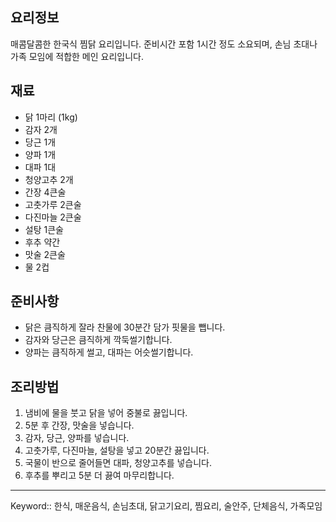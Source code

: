 ## 요리정보
매콤달콤한 한국식 찜닭 요리입니다. 준비시간 포함 1시간 정도 소요되며, 손님 초대나 가족 모임에 적합한 메인 요리입니다.

## 재료
- 닭 1마리 (1kg)
- 감자 2개
- 당근 1개
- 양파 1개
- 대파 1대
- 청양고추 2개
- 간장 4큰술
- 고춧가루 2큰술
- 다진마늘 2큰술
- 설탕 1큰술
- 후추 약간
- 맛술 2큰술
- 물 2컵

## 준비사항
- 닭은 큼직하게 잘라 찬물에 30분간 담가 핏물을 뺍니다.
- 감자와 당근은 큼직하게 깍둑썰기합니다.
- 양파는 큼직하게 썰고, 대파는 어슷썰기합니다.

## 조리방법
1. 냄비에 물을 붓고 닭을 넣어 중불로 끓입니다.
2. 5분 후 간장, 맛술을 넣습니다.
3. 감자, 당근, 양파를 넣습니다.
4. 고춧가루, 다진마늘, 설탕을 넣고 20분간 끓입니다.
5. 국물이 반으로 줄어들면 대파, 청양고추를 넣습니다.
6. 후추를 뿌리고 5분 더 끓여 마무리합니다.

---

Keyword:: 한식, 매운음식, 손님초대, 닭고기요리, 찜요리, 술안주, 단체음식, 가족모임
